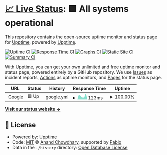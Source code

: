 # [📈 Live Status](https://upptime.github.io/upptime): <!--live status--> **🟩 All systems operational**

This repository contains the open-source uptime monitor and status page for [Upptime](https://upptime.js.org), powered by [Upptime](https://github.com/upptime/upptime).

[![Uptime CI](https://github.com/Mihir-Fluxbyte/google-upptime/workflows/Uptime%20CI/badge.svg)](https://github.com/Mihir-Fluxbyte/google-upptime/actions?query=workflow%3A%22Uptime+CI%22)
[![Response Time CI](https://github.com/Mihir-Fluxbyte/google-upptime/workflows/Response%20Time%20CI/badge.svg)](https://github.com/Mihir-Fluxbyte/google-upptime/actions?query=workflow%3A%22Response+Time+CI%22)
[![Graphs CI](https://github.com/Mihir-Fluxbyte/google-upptime/workflows/Graphs%20CI/badge.svg)](https://github.com/Mihir-Fluxbyte/google-upptime/actions?query=workflow%3A%22Graphs+CI%22)
[![Static Site CI](https://github.com/Mihir-Fluxbyte/google-upptime/workflows/Static%20Site%20CI/badge.svg)](https://github.com/Mihir-Fluxbyte/google-upptime/actions?query=workflow%3A%22Static+Site+CI%22)
[![Summary CI](https://github.com/Mihir-Fluxbyte/google-upptime/workflows/Summary%20CI/badge.svg)](https://github.com/Mihir-Fluxbyte/google-upptime/actions?query=workflow%3A%22Summary+CI%22)

With [Upptime](https://upptime.js.org), you can get your own unlimited and free uptime monitor and status page, powered entirely by a GitHub repository. We use [Issues](https://github.com/upptime/upptime/issues) as incident reports, [Actions](https://github.com/Mihir-Fluxbyte/google-upptime/actions) as uptime monitors, and [Pages](https://upptime.github.io/upptime) for the status page.

<!--start: status pages-->
<!-- This summary is generated by Upptime (https://github.com/upptime/upptime) -->
<!-- Do not edit this manually, your changes will be overwritten -->
<!-- prettier-ignore -->
| URL | Status | History | Response Time | Uptime |
| --- | ------ | ------- | ------------- | ------ |
| <img alt="" src="https://icons.duckduckgo.com/ip3/www.google.com.ico" height="13"> [Google](https://www.google.com) | 🟩 Up | [google.yml](https://github.com/Mihir-Fluxbyte/google-upptime/commits/HEAD/history/google.yml) | <details><summary><img alt="Response time graph" src="./graphs/google/response-time-week.png" height="20"> 123ms</summary><br><a href="https://Mihir-Fluxbyte.github.io/google-upptime/history/google"><img alt="Response time 108" src="https://img.shields.io/endpoint?url=https%3A%2F%2Fraw.githubusercontent.com%2FMihir-Fluxbyte%2Fgoogle-upptime%2FHEAD%2Fapi%2Fgoogle%2Fresponse-time.json"></a><br><a href="https://Mihir-Fluxbyte.github.io/google-upptime/history/google"><img alt="24-hour response time 178" src="https://img.shields.io/endpoint?url=https%3A%2F%2Fraw.githubusercontent.com%2FMihir-Fluxbyte%2Fgoogle-upptime%2FHEAD%2Fapi%2Fgoogle%2Fresponse-time-day.json"></a><br><a href="https://Mihir-Fluxbyte.github.io/google-upptime/history/google"><img alt="7-day response time 123" src="https://img.shields.io/endpoint?url=https%3A%2F%2Fraw.githubusercontent.com%2FMihir-Fluxbyte%2Fgoogle-upptime%2FHEAD%2Fapi%2Fgoogle%2Fresponse-time-week.json"></a><br><a href="https://Mihir-Fluxbyte.github.io/google-upptime/history/google"><img alt="30-day response time 114" src="https://img.shields.io/endpoint?url=https%3A%2F%2Fraw.githubusercontent.com%2FMihir-Fluxbyte%2Fgoogle-upptime%2FHEAD%2Fapi%2Fgoogle%2Fresponse-time-month.json"></a><br><a href="https://Mihir-Fluxbyte.github.io/google-upptime/history/google"><img alt="1-year response time 108" src="https://img.shields.io/endpoint?url=https%3A%2F%2Fraw.githubusercontent.com%2FMihir-Fluxbyte%2Fgoogle-upptime%2FHEAD%2Fapi%2Fgoogle%2Fresponse-time-year.json"></a></details> | <details><summary><a href="https://Mihir-Fluxbyte.github.io/google-upptime/history/google">100.00%</a></summary><a href="https://Mihir-Fluxbyte.github.io/google-upptime/history/google"><img alt="All-time uptime 100.00%" src="https://img.shields.io/endpoint?url=https%3A%2F%2Fraw.githubusercontent.com%2FMihir-Fluxbyte%2Fgoogle-upptime%2FHEAD%2Fapi%2Fgoogle%2Fuptime.json"></a><br><a href="https://Mihir-Fluxbyte.github.io/google-upptime/history/google"><img alt="24-hour uptime 100.00%" src="https://img.shields.io/endpoint?url=https%3A%2F%2Fraw.githubusercontent.com%2FMihir-Fluxbyte%2Fgoogle-upptime%2FHEAD%2Fapi%2Fgoogle%2Fuptime-day.json"></a><br><a href="https://Mihir-Fluxbyte.github.io/google-upptime/history/google"><img alt="7-day uptime 100.00%" src="https://img.shields.io/endpoint?url=https%3A%2F%2Fraw.githubusercontent.com%2FMihir-Fluxbyte%2Fgoogle-upptime%2FHEAD%2Fapi%2Fgoogle%2Fuptime-week.json"></a><br><a href="https://Mihir-Fluxbyte.github.io/google-upptime/history/google"><img alt="30-day uptime 100.00%" src="https://img.shields.io/endpoint?url=https%3A%2F%2Fraw.githubusercontent.com%2FMihir-Fluxbyte%2Fgoogle-upptime%2FHEAD%2Fapi%2Fgoogle%2Fuptime-month.json"></a><br><a href="https://Mihir-Fluxbyte.github.io/google-upptime/history/google"><img alt="1-year uptime 100.00%" src="https://img.shields.io/endpoint?url=https%3A%2F%2Fraw.githubusercontent.com%2FMihir-Fluxbyte%2Fgoogle-upptime%2FHEAD%2Fapi%2Fgoogle%2Fuptime-year.json"></a></details>

<!--end: status pages-->

[**Visit our status website →**](https://upptime.github.io/upptime)

## 📄 License

- Powered by: [Upptime](https://github.com/upptime/upptime)
- Code: [MIT](./LICENSE) © [Anand Chowdhary](https://anandchowdhary.com), supported by [Pabio](https://pabio.com)
- Data in the `./history` directory: [Open Database License](https://opendatacommons.org/licenses/odbl/1-0/)
